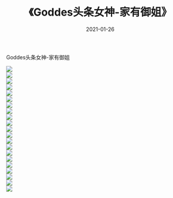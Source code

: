 ﻿---
layout: post
title:  《Goddes头条女神-家有御姐》
date:   2021-01-26
img: http://img.660000.xyz/Sharelink/网络美图/2021/Goddes头条女神-家有御姐/000.jpg
categories: [美女, 清纯, 唯美]
---

Goddes头条女神-家有御姐

  ![](http://img.660000.xyz/Sharelink/网络美图/2021/Goddes头条女神-家有御姐/001.jpg) <br> ![](http://img.660000.xyz/Sharelink/网络美图/2021/Goddes头条女神-家有御姐/002.jpg) <br> ![](http://img.660000.xyz/Sharelink/网络美图/2021/Goddes头条女神-家有御姐/003.jpg) <br> ![](http://img.660000.xyz/Sharelink/网络美图/2021/Goddes头条女神-家有御姐/004.jpg) <br> ![](http://img.660000.xyz/Sharelink/网络美图/2021/Goddes头条女神-家有御姐/005.jpg) <br> ![](http://img.660000.xyz/Sharelink/网络美图/2021/Goddes头条女神-家有御姐/006.jpg) <br> ![](http://img.660000.xyz/Sharelink/网络美图/2021/Goddes头条女神-家有御姐/007.jpg) <br> ![](http://img.660000.xyz/Sharelink/网络美图/2021/Goddes头条女神-家有御姐/008.jpg) <br> ![](http://img.660000.xyz/Sharelink/网络美图/2021/Goddes头条女神-家有御姐/009.jpg) <br> ![](http://img.660000.xyz/Sharelink/网络美图/2021/Goddes头条女神-家有御姐/010.jpg) <br> ![](http://img.660000.xyz/Sharelink/网络美图/2021/Goddes头条女神-家有御姐/011.jpg) <br> ![](http://img.660000.xyz/Sharelink/网络美图/2021/Goddes头条女神-家有御姐/012.jpg) <br> ![](http://img.660000.xyz/Sharelink/网络美图/2021/Goddes头条女神-家有御姐/013.jpg) <br> ![](http://img.660000.xyz/Sharelink/网络美图/2021/Goddes头条女神-家有御姐/014.jpg) <br> ![](http://img.660000.xyz/Sharelink/网络美图/2021/Goddes头条女神-家有御姐/015.jpg) <br> ![](http://img.660000.xyz/Sharelink/网络美图/2021/Goddes头条女神-家有御姐/016.jpg) <br> ![](http://img.660000.xyz/Sharelink/网络美图/2021/Goddes头条女神-家有御姐/017.jpg) <br> ![](http://img.660000.xyz/Sharelink/网络美图/2021/Goddes头条女神-家有御姐/018.jpg) <br> ![](http://img.660000.xyz/Sharelink/网络美图/2021/Goddes头条女神-家有御姐/019.jpg) <br> ![](http://img.660000.xyz/Sharelink/网络美图/2021/Goddes头条女神-家有御姐/020.jpg) <br> ![](http://img.660000.xyz/Sharelink/网络美图/2021/Goddes头条女神-家有御姐/021.jpg) <br>